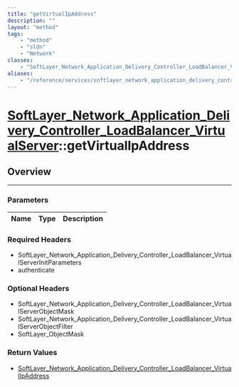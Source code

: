 ```yaml
---
title: "getVirtualIpAddress"
description: ""
layout: "method"
tags:
    - "method"
    - "sldn"
    - "Network"
classes:
    - "SoftLayer_Network_Application_Delivery_Controller_LoadBalancer_VirtualServer"
aliases:
    - "/reference/services/softlayer_network_application_delivery_controller_loadbalancer_virtualserver/getVirtualIpAddress"
---
```

# [SoftLayer_Network_Application_Delivery_Controller_LoadBalancer_VirtualServer](/reference/services/SoftLayer_Network_Application_Delivery_Controller_LoadBalancer_VirtualServer)::getVirtualIpAddress




## Overview 


-----

### Parameters 
|Name | Type | Description |
| --- | --- | --- |


### Required Headers
* SoftLayer_Network_Application_Delivery_Controller_LoadBalancer_VirtualServerInitParameters
* authenticate


### Optional Headers
* SoftLayer_Network_Application_Delivery_Controller_LoadBalancer_VirtualServerObjectMask
* SoftLayer_Network_Application_Delivery_Controller_LoadBalancer_VirtualServerObjectFilter
* SoftLayer_ObjectMask

### Return Values
* <a href='/reference/datatypes/SoftLayer_Network_Application_Delivery_Controller_LoadBalancer_VirtualIpAddress'>SoftLayer_Network_Application_Delivery_Controller_LoadBalancer_VirtualIpAddress </a>




